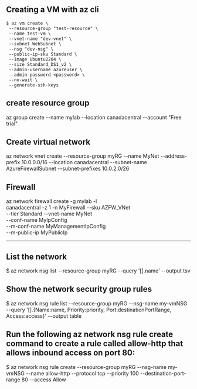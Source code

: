 ## Creating a VM with az cli
```
$ az vm create \
 --resource-group "test-resource" \
 --name test-vm \
 --vnet-name "dev-vnet" \
 --subnet WebSubnet \
 --nsg "dev-nsg" \
 --public-ip-sku Standard \
 --image Ubuntu2204 \
 --size Standard_DS1_v2 \
 --admin-username azureuser \
 --admin-password <password> \
 --no-wait \
 --generate-ssh-keys 
```

## create resource group 
az group create --name mylab --location canadacentral --account "Free trial"


## Create virtual network
az network vnet create --resource-group myRG --name MyNet --address-prefix 10.0.0.0/16 --location canadacentral --subnet-name AzureFirewallSubnet --subnet-prefixes 10.0.2.0/26



## Firewall
az network firewall create -g mylab -l \
canadacentral -z 1 -n MyFirewall --sku AZFW_VNet \
--tier Standard --vnet-name MyNet \
--conf-name MyIpConfig \
--m-conf-name MyManagementIpConfig \
--m-public-ip MyPublicIp

----------------------------------------------------
## List the network
$ az network nsg list --resource-group myRG --query '[].name' --output tsv

## Show the network security group rules
$ az network nsg rule list --resource-group myRG --nsg-name my-vmNSG --query '[].{Name:name, Priority:priority, Port:destinationPortRange, Access:access}' --output table

## Run the following az network nsg rule create command to create a rule called allow-http that allows inbound access on port 80:
$ az network nsg rule create --resource-group myRG --nsg-name my-vmNSG --name allow-http --protocol tcp --priority 100 --destination-port-range 80 --access Allow
